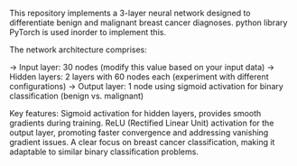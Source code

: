 This repository implements a 3-layer neural network designed to differentiate benign and malignant breast cancer diagnoses. python library PyTorch is used inorder to implement this.

The network architecture comprises:

-> Input layer: 30 nodes (modify this value based on your input data)
-> Hidden layers: 2 layers with 60 nodes each (experiment with different configurations)
-> Output layer: 1 node using sigmoid activation for binary classification (benign vs. malignant)

Key features:
Sigmoid activation for hidden layers, provides smooth gradients during training.
ReLU (Rectified Linear Unit) activation for the output layer, promoting faster convergence and addressing vanishing gradient issues.
A clear focus on breast cancer classification, making it adaptable to similar binary classification problems.
